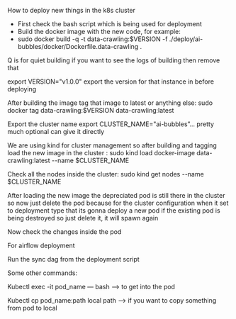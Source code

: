 How to deploy new things in the k8s cluster

- First check the bash script which is being used for deployment
- Build the docker image with the new code, for example:
-  sudo docker build -q -t data-crawling:$VERSION -f ./deploy/ai-bubbles/docker/Dockerfile.data-crawling .

Q is for quiet building if you want to see the logs of building then remove that

export VERSION="v1.0.0" export the version for that instance in before deploying 

After building the image tag that image to latest or anything else:
sudo docker tag data-crawling:$VERSION data-crawling:latest


Export the cluster name export CLUSTER_NAME="ai-bubbles”… pretty much optional can give it directly


We are using kind for cluster management so after building and tagging load the new image in the cluster : sudo kind load docker-image data-crawling:latest --name $CLUSTER_NAME


Check all the nodes inside the cluster: sudo kind get nodes --name $CLUSTER_NAME


After loading the new image the depreciated pod is still there in the cluster so now just delete the pod because for the cluster configuration when it set to deployment type that its gonna deploy a new pod if the existing pod is being destroyed so just delete it, it will spawn again

Now check the changes inside the pod

For airflow deployment 

Run the sync dag from the deployment script


Some other commands:


Kubectl exec -it pod_name — bash —> to get into the pod

Kubectl cp pod_name:path local path —> if you want to copy something from pod to local